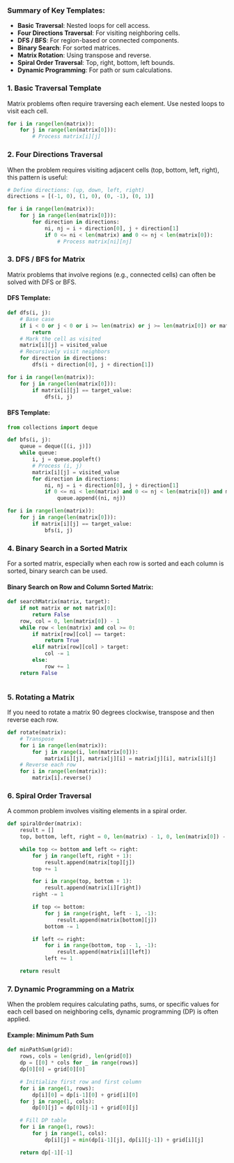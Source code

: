 
### Summary of Key Templates:

- **Basic Traversal**: Nested loops for cell access.
- **Four Directions Traversal**: For visiting neighboring cells.
- **DFS / BFS**: For region-based or connected components.
- **Binary Search**: For sorted matrices.
- **Matrix Rotation**: Using transpose and reverse.
- **Spiral Order Traversal**: Top, right, bottom, left bounds.
- **Dynamic Programming**: For path or sum calculations.



### 1. **Basic Traversal Template**

Matrix problems often require traversing each element. Use nested loops to visit each cell.

```python
for i in range(len(matrix)):
    for j in range(len(matrix[0])):
        # Process matrix[i][j]


```

### 2. **Four Directions Traversal**

When the problem requires visiting adjacent cells (top, bottom, left, right), this pattern is useful:

```python
# Define directions: (up, down, left, right)
directions = [(-1, 0), (1, 0), (0, -1), (0, 1)]

for i in range(len(matrix)):
    for j in range(len(matrix[0])):
        for direction in directions:
            ni, nj = i + direction[0], j + direction[1]
            if 0 <= ni < len(matrix) and 0 <= nj < len(matrix[0]):
                # Process matrix[ni][nj]

```

### 3. **DFS / BFS for Matrix**

Matrix problems that involve regions (e.g., connected cells) can often be solved with DFS or BFS.

#### DFS Template:

```python
def dfs(i, j):
    # Base case
    if i < 0 or j < 0 or i >= len(matrix) or j >= len(matrix[0]) or matrix[i][j] != target_value:
        return
    # Mark the cell as visited
    matrix[i][j] = visited_value
    # Recursively visit neighbors
    for direction in directions:
        dfs(i + direction[0], j + direction[1])

for i in range(len(matrix)):
    for j in range(len(matrix[0])):
        if matrix[i][j] == target_value:
            dfs(i, j)


```

#### BFS Template:

```python
from collections import deque

def bfs(i, j):
    queue = deque([(i, j)])
    while queue:
        i, j = queue.popleft()
        # Process (i, j)
        matrix[i][j] = visited_value
        for direction in directions:
            ni, nj = i + direction[0], j + direction[1]
            if 0 <= ni < len(matrix) and 0 <= nj < len(matrix[0]) and matrix[ni][nj] == target_value:
                queue.append((ni, nj))

for i in range(len(matrix)):
    for j in range(len(matrix[0])):
        if matrix[i][j] == target_value:
            bfs(i, j)


```


### 4. **Binary Search in a Sorted Matrix**

For a sorted matrix, especially when each row is sorted and each column is sorted, binary search can be used.

#### Binary Search on Row and Column Sorted Matrix:

```python
def searchMatrix(matrix, target):
    if not matrix or not matrix[0]:
        return False
    row, col = 0, len(matrix[0]) - 1
    while row < len(matrix) and col >= 0:
        if matrix[row][col] == target:
            return True
        elif matrix[row][col] > target:
            col -= 1
        else:
            row += 1
    return False



```

### 5. **Rotating a Matrix**

If you need to rotate a matrix 90 degrees clockwise, transpose and then reverse each row.

```python
def rotate(matrix):
    # Transpose
    for i in range(len(matrix)):
        for j in range(i, len(matrix[0])):
            matrix[i][j], matrix[j][i] = matrix[j][i], matrix[i][j]
    # Reverse each row
    for i in range(len(matrix)):
        matrix[i].reverse()

```

### 6. **Spiral Order Traversal**

A common problem involves visiting elements in a spiral order.

```python
def spiralOrder(matrix):
    result = []
    top, bottom, left, right = 0, len(matrix) - 1, 0, len(matrix[0]) - 1

    while top <= bottom and left <= right:
        for j in range(left, right + 1):
            result.append(matrix[top][j])
        top += 1

        for i in range(top, bottom + 1):
            result.append(matrix[i][right])
        right -= 1

        if top <= bottom:
            for j in range(right, left - 1, -1):
                result.append(matrix[bottom][j])
            bottom -= 1

        if left <= right:
            for i in range(bottom, top - 1, -1):
                result.append(matrix[i][left])
            left += 1

    return result


```

### 7. **Dynamic Programming on a Matrix**

When the problem requires calculating paths, sums, or specific values for each cell based on neighboring cells, dynamic programming (DP) is often applied.

#### Example: Minimum Path Sum

```python
def minPathSum(grid):
    rows, cols = len(grid), len(grid[0])
    dp = [[0] * cols for _ in range(rows)]
    dp[0][0] = grid[0][0]

    # Initialize first row and first column
    for i in range(1, rows):
        dp[i][0] = dp[i-1][0] + grid[i][0]
    for j in range(1, cols):
        dp[0][j] = dp[0][j-1] + grid[0][j]

    # Fill DP table
    for i in range(1, rows):
        for j in range(1, cols):
            dp[i][j] = min(dp[i-1][j], dp[i][j-1]) + grid[i][j]

    return dp[-1][-1]


```